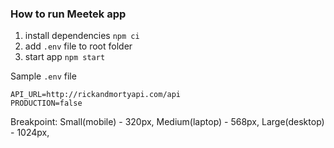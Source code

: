 ### How to run Meetek app

1. install dependencies `npm ci`
2. add `.env` file to root folder
3. start app `npm start`

Sample `.env` file

```
API_URL=http://rickandmortyapi.com/api
PRODUCTION=false
```

Breakpoint:
Small(mobile) - 320px,
Medium(laptop) - 568px,
Large(desktop) - 1024px,
